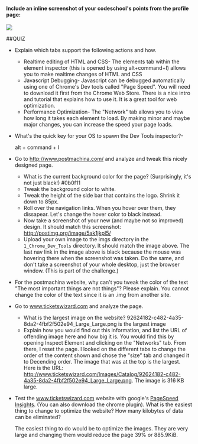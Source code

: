 #### Include an inline screenshot of your codeschool's points from the profile page:

<img src=""><a href="https://github.com/robschwartz/phase_0_unit_1/blob/master/week_2/1_Chrome_Dev_Tools/imgs/Code_School.png"><img src="Users/Robert/Desktop/DBC/phase_0_unit_1/week_2/1_Chrome_Dev_Tools/Code_School.png"> </a>
<!-- Modify the Markdown to include your answers. Don't delete the questions! -->


##QUIZ
* Explain which tabs support the following actions and how.
  * Realtime editing of HTML and CSS-
      The elements tab within the element inspector (this is opened by using alt+command+I) allows you to make realtime changes of HTML and CSS
  * Javascript Debugging-
      Javascript can be debugged automatically using one of Chrome's Dev tools called "Page Speed". You will need to download it first from the Chrome Web Store. There is a nice intro and tutorial that explains how to use it. It is a great tool for web optimization.
  * Performance Optimization- 
      The "Network" tab allows you to view how long it takes each element to load. By making minor and maybe major changes, you can increase the speed your page loads. 
* What's the quick key for your OS to spawn the Dev Tools inspector?-

     alt + command + I

* Go to http://www.postmachina.com/ and analyze and tweak this nicely designed page.
  * What is the current background color for the page?  (Surprisingly, it's not just black!)
      #0b0f11
  * Tweak the background color to white.
  * Tweak the height of the side bar that contains the logo.  Shrink it down to 85px.
  * Roll over the navigation links.  When you hover over them, they dissapear.  Let's change the hover color to black instead.
  * Now take a screenshot of your new (and maybe not so improved) design.  It should match this screenshot: http://postimg.org/image/5ak1jkpl5/
  * Upload your own image to the imgs directory in the `1_Chrome_Dev_Tools` directory.  It should match the image above. The last nav link in the image above is black because the mouse was hovering there when the screenshot was taken. Do the same, and don't take a screenshot of your whole desktop, just the browser window. (This is part of the challenge.)

<!-- complete -->

* For the postmachina website, why can't you tweak the color of the text "The most important things are not things"?  Please explain.
    You cannot change the color of the text since it is an .img from another site. 

* Go to www.ticketswizard.com and analyze the page.  
  * What is the largest image on the website? 
      92624182-c482-4a35-8da2-4fbf2f502e94_Large_Large.png is the largest image
  * Explain how you would find out this information, and list the URL of offending image here and how big it is.
      You would find this by opening Inspect Element and clicking on the "Networks" tab. From there, I reset the page. I looked on the different tabs to change the order of the content shown and chose the "size" tab and changed it to Decending order. The image that was at the top is the largest. Here is the URL: http://www.ticketswizard.com/Images/Catalog/92624182-c482-4a35-8da2-4fbf2f502e94_Large_Large.png. The image is 316 KB large. 
* Test the www.ticketswizard.com website with google's [PageSpeed Insights](http://www.ticketswizard.com/).  (You can also download the chrome plugin).  What is the easiest thing to change to optimize the website?  How many kilobytes of data can be eliminated?

    The easiest thing to do would be to optimize the images. They are very large and changing them would reduce the page 39% or 885.9KiB.